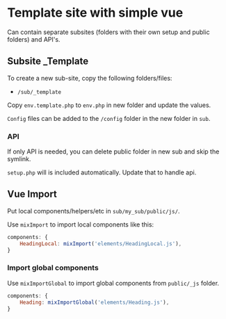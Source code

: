 # Template site with simple vue 

Can contain separate subsites (folders with their own setup and public folders) and API's.

## Subsite _Template
To create a new sub-site, copy the following folders/files:
- `/sub/_template`

Copy `env.template.php` to `env.php` in new folder and update the values.

`Config` files can be added to the `/config` folder in the new folder in `sub`.

### API
If only API is needed, you can delete public folder in new sub and skip the symlink. 

`setup.php` will is included automatically. Update that to handle api.

## Vue Import
Put local components/helpers/etc in `sub/my_sub/public/js/`.

Use `mixImport` to import local components like this:
```js
components: {
	HeadingLocal: mixImport('elements/HeadingLocal.js'),
}
```

### Import global components
Use `mixImportGlobal` to import global components from `public/_js` folder.
```js
components: {
	Heading: mixImportGlobal('elements/Heading.js'),
}
```
